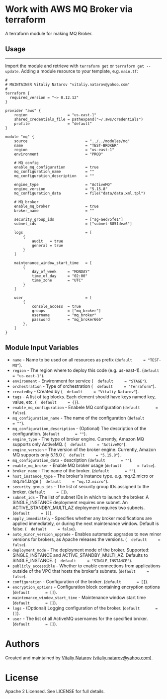 # Work with AWS MQ Broker via terraform

A terraform module for making MQ Broker.

## Usage
--------

Import the module and retrieve with ```terraform get``` or ```terraform get --update```. Adding a module resource to your template, e.g. `main.tf`:

```
#
# MAINTAINER Vitaliy Natarov "vitaliy.natarov@yahoo.com"
#
terraform {
  required_version = "~> 0.12.12"
}

provider "aws" {
    region                  = "us-east-1"
    shared_credentials_file = pathexpand("~/.aws/credentials")
    profile                 = "default"
}

module "mq" {
    source                          = "../../modules/mq"
    name                            = "TEST-BROKER"
    region                          = "us-east-1"
    environment                     = "PROD"

    # MQ config
    enable_mq_configuration         = true
    mq_configuration_name           = ""
    mq_configuration_description    = ""

    engine_type                     = "ActiveMQ"
    engine_version                  = "5.15.8"
    mq_configuration_data           = file("data/data.xml.tpl")

    # MQ broker
    enable_mq_broker                = true
    broker_name                     = ""

    security_group_ids              = ["sg-aed75fe1"]
    subnet_ids                      = ["subnet-8851dea6"]

    logs                            = [
        {
            audit   = true
            general = true
        }
    ]

    maintenance_window_start_time   = [
        {
            day_of_week     = "MONDAY"
            time_of_day     = "02:00"
            time_zone       = "UTC"
        }
    ]

    user                            = [
        {
            console_access  = true
            groups          = ["mq_broker"]
            username        = "mq_broker"
            password        = "mq_broker666"
        },
    ]
}
```

Module Input Variables
----------------------

- `name` - Name to be used on all resources as prefix (`default     = "TEST-MQ"`).
- `region` - The region where to deploy this code (e.g. us-east-1). (`default     = "us-east-1"`).
- `environment` - Environment for service (`  default     = "STAGE"`).
- `orchestration` - Type of orchestration (`  default     = "Terraform"`).
- `createdby` - Created by (`  default     = "Vitaliy Natarov"`).
- `tags` - A list of tag blocks. Each element should have keys named key, value, etc. (`  default     = {}`).
- `enable_mq_configuration` - Enabele MQ configuration (`default       = false`).
- `mq_configuration_name` - The name of the configuration (`default       = ""`).
- `mq_configuration_description` - (Optional) The description of the configuration. (`default       = ""`).
- `engine_type` - The type of broker engine. Currently, Amazon MQ supports only ActiveMQ. (`  default     = "ActiveMQ"`).
- `engine_version` - The version of the broker engine. Currently, Amazon MQ supports only 5.15.0 (`  default     = "5.15.8"`).
- `mq_configuration_data` - description (`default       = ""`).
- `enable_mq_broker` - Enable MQ broker usage (`default       = false`).
- `broker_name` - The name of the broker. (`default       = ""`).
- `host_instance_type` - The broker's instance type. e.g. mq.t2.micro or mq.m4.large (`  default     = "mq.t2.micro"`).
- `security_group_ids` - The list of security group IDs assigned to the broker. (`default     = []`).
- `subnet_ids` - The list of subnet IDs in which to launch the broker. A SINGLE_INSTANCE deployment requires one subnet. An ACTIVE_STANDBY_MULTI_AZ deployment requires two subnets. (`default     = []`).
- `apply_immediately` - Specifies whether any broker modifications are applied immediately, or during the next maintenance window. Default is false. (`  default     = false`).
- `auto_minor_version_upgrade` - Enables automatic upgrades to new minor versions for brokers, as Apache releases the versions. (`  default     = false`).
- `deployment_mode` - The deployment mode of the broker. Supported: SINGLE_INSTANCE and ACTIVE_STANDBY_MULTI_AZ. Defaults to SINGLE_INSTANCE. (`  default     = "SINGLE_INSTANCE"`).
- `publicly_accessible` - Whether to enable connections from applications outside of the VPC that hosts the broker's subnets. (`default     = false`).
- `configuration` - Configuration of the broker. (`default       = []`).
- `encryption_options` - Configuration block containing encryption options (`default       = []`).
- `maintenance_window_start_time` - Maintenance window start time (`default       = []`).
- `logs` - (Optional) Logging configuration of the broker. (`default       = []`).
- `user` - The list of all ActiveMQ usernames for the specified broker. (`default       = []`).


Authors
=======

Created and maintained by [Vitaliy Natarov](https://github.com/SebastianUA)
(vitaliy.natarov@yahoo.com).

License
=======

Apache 2 Licensed. See LICENSE for full details.
